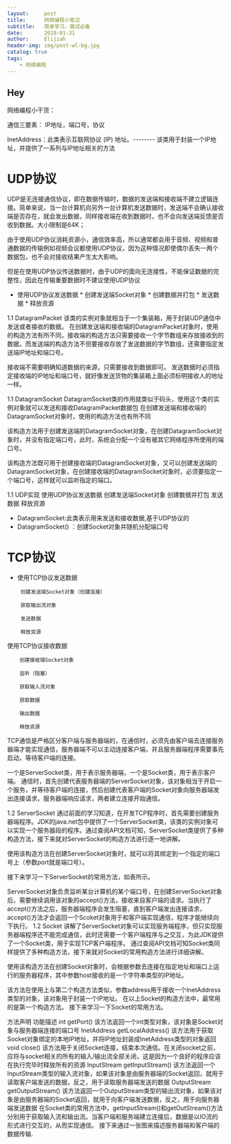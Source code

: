 ```yaml
---
layout:     post                    
title:      网络编程小笔记              
subtitle:   简单学习，面试必备
date:       2018-01-31              
author:     Elijiah                    
header-img: img/post-wl-bg.jpg   
catalog: true                       
tags:                               
    - 网络编程
---
```


## Hey
网络编程小干货：


通信三要素： IP地址，端口号，协议

 InetAddress：此类表示互联网协议 (IP) 地址。--------
该类用于封装一个IP地址，并提供了一系列与IP地址相关的方法


#   UDP协议
   UDP是无连接通信协议，即在数据传输时，数据的发送端和接收端不建立逻辑连接。简单来说，当一台计算机向另外一台计算机发送数据时，发送端不会确认接收端是否存在，就会发出数据，同样接收端在收到数据时，也不会向发送端反馈是否收到数据。大小限制是64K；

由于使用UDP协议消耗资源小，通信效率高，所以通常都会用于音频、视频和普通数据的传输例如视频会议都使用UDP协议，因为这种情况即使偶尔丢失一两个数据包，也不会对接收结果产生太大影响。

但是在使用UDP协议传送数据时，由于UDP的面向无连接性，不能保证数据的完整性，因此在传输重要数据时不建议使用UDP协议

* 使用UDP协议发送数据
		* 创建发送端Socket对象
		* 创建数据并打包
		* 发送数据
		* 释放资源


1.1 DatagramPacket
  该类的实例对象就相当于一个集装箱，用于封装UDP通信中发送或者接收的数据。
在创建发送端和接收端的DatagramPacket对象时，使用的构造方法有所不同，接收端的构造方法只需要接收一个字节数组来存放接收到的数据，而发送端的构造方法不但要接收存放了发送数据的字节数组，还需要指定发送端IP地址和端口号。

接收端不需要明确知道数据的来源，只需要接收到数据即可。
发送数据时必须指定接收端的IP地址和端口号，就好像发送货物的集装箱上面必须标明接收人的地址一样。

1.1 DatagramSocket
DatagramSocket类的作用就类似于码头，使用这个类的实例对象就可以发送和接收DatagramPacket数据包
在创建发送端和接收端的DatagramSocket对象时，使用的构造方法也有所不同

该构造方法用于创建发送端的DatagramSocket对象，在创建DatagramSocket对象时，并没有指定端口号，此时，系统会分配一个没有被其它网络程序所使用的端口号。

该构造方法既可用于创建接收端的DatagramSocket对象，又可以创建发送端的DatagramSocket对象，在创建接收端的DatagramSocket对象时，必须要指定一个端口号，这样就可以监听指定的端口。


1.1 UDP实现
使用UDP协议发送数据
        创建发送端Socket对象
        创建数据并打包
        发送数据
        释放资源

 * DatagramSocket:此类表示用来发送和接收数据,基于UDP协议的
 * DatagramSocket() ：创建Socket对象并随机分配端口号

#    TCP协议

 * 使用TCP协议发送数据

        创建发送端Socket对象（创建连接）

        获取输出流对象

        发送数据

        释放资源

 使用TCP协议接收数据

        创建接收端Socket对象

        监听（阻塞）

        获取输入流对象

        获取数据

        输出数据

        释放资源

TCP通信是严格区分客户端与服务器端的，在通信时，必须先由客户端去连接服务器端才能实现通信，服务器端不可以主动连接客户端，并且服务器端程序需要事先启动，等待客户端的连接。

一个是ServerSocket类，用于表示服务器端，一个是Socket类，用于表示客户端。
通信时，首先创建代表服务器端的ServerSocket对象，该对象相当于开启一个服务，并等待客户端的连接，然后创建代表客户端的Socket对象向服务器端发出连接请求，服务器端响应请求，两者建立连接开始通信。

1.2 ServerSocket
通过前面的学习知道，在开发TCP程序时，首先需要创建服务器端程序。JDK的java.net包中提供了一个ServerSocket类，该类的实例对象可以实现一个服务器段的程序。通过查阅API文档可知，ServerSocket类提供了多种构造方法，接下来就对ServerSocket的构造方法进行逐一地讲解。

使用该构造方法在创建ServerSocket对象时，就可以将其绑定到一个指定的端口号上（参数port就是端口号）。

接下来学习一下ServerSocket的常用方法，如表所示。

ServerSocket对象负责监听某台计算机的某个端口号，在创建ServerSocket对象后，需要继续调用该对象的accept()方法，接收来自客户端的请求。当执行了accept()方法之后，服务器端程序会发生阻塞，直到客户端发出连接请求，accept()方法才会返回一个Scoket对象用于和客户端实现通信，程序才能继续向下执行。
1.2 Socket
讲解了ServerSocket对象可以实现服务端程序，但只实现服务器端程序还不能完成通信，此时还需要一个客户端程序与之交互，为此JDK提供了一个Socket类，用于实现TCP客户端程序。
通过查阅API文档可知Socket类同样提供了多种构造方法，接下来就对Socket的常用构造方法进行详细讲解。

使用该构造方法在创建Socket对象时，会根据参数去连接在指定地址和端口上运行的服务器程序，其中参数host接收的是一个字符串类型的IP地址。

该方法在使用上与第二个构造方法类似，参数address用于接收一个InetAddress类型的对象，该对象用于封装一个IP地址。
在以上Socket的构造方法中，最常用的是第一个构造方法。
接下来学习一下Socket的常用方法。

方法声明 功能描述
int getPort() 该方法返回一个int类型对象，该对象是Socket对象与服务器端连接的端口号
InetAddress getLocalAddress() 该方法用于获取Socket对象绑定的本地IP地址，并将IP地址封装成InetAddress类型的对象返回
void close() 该方法用于关闭Socket连接，结束本次通信。在关闭socket之前，应将与socket相关的所有的输入/输出流全部关闭，这是因为一个良好的程序应该在执行完毕时释放所有的资源
InputStream getInputStream() 该方法返回一个InputStream类型的输入流对象，如果该对象是由服务器端的Socket返回，就用于读取客户端发送的数据，反之，用于读取服务器端发送的数据
OutputStream getOutputStream() 该方法返回一个OutputStream类型的输出流对象，如果该对象是由服务器端的Socket返回，就用于向客户端发送数据，反之，用于向服务器端发送数据
在Socket类的常用方法中，getInputStream()和getOutStream()方法分别用于获取输入流和输出流。当客户端和服务端建立连接后，数据是以IO流的形式进行交互的，从而实现通信。
接下来通过一张图来描述服务器端和客户端的数据传输.
